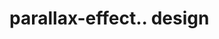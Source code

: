 # parallax-effect.. design                                                                                                                                                                                                                                                                                                                                                                                                  
                                     

